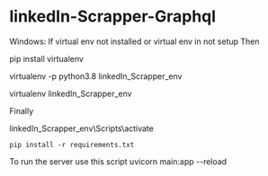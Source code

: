 # linkedIn-Scrapper-Graphql


Windows: 
If virtual env not installed or virtual env in not setup
Then



pip install virtualenv


virtualenv -p python3.8 linkedIn_Scrapper_env

virtualenv linkedIn_Scrapper_env



Finally




linkedIn_Scrapper_env\Scripts\activate


    pip install -r requirements.txt


To run the server use this script
uvicorn main:app --reload   
